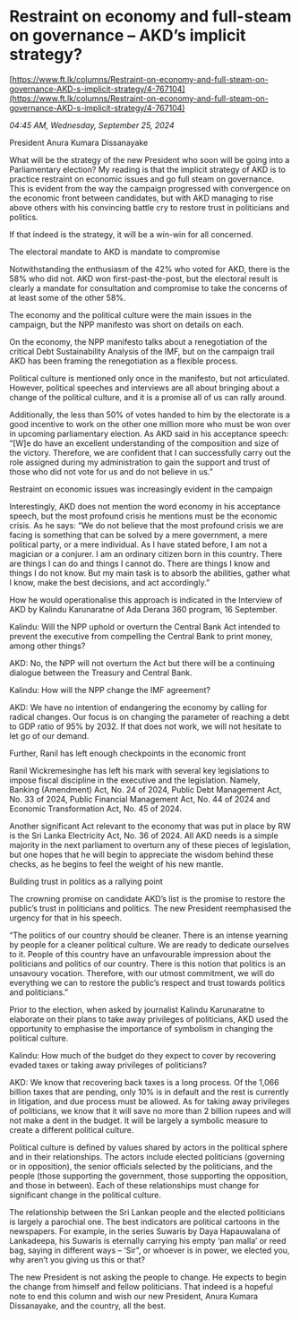 # Restraint on economy and full-steam on governance – AKD’s implicit strategy?

[https://www.ft.lk/columns/Restraint-on-economy-and-full-steam-on-governance-AKD-s-implicit-strategy/4-767104](https://www.ft.lk/columns/Restraint-on-economy-and-full-steam-on-governance-AKD-s-implicit-strategy/4-767104)

*04:45 AM, Wednesday, September 25, 2024*

President Anura Kumara Dissanayake

What will be the strategy of the new President who soon will be going into a Parliamentary election? My reading is that the implicit strategy of AKD is to practice restraint on economic issues and go full steam on governance. This is evident from the way the campaign progressed with convergence on the economic front between candidates, but with AKD managing to rise above others with his convincing battle cry to restore trust in politicians and politics.

If that indeed is the strategy, it will be a win-win for all concerned.

The electoral mandate to AKD is mandate to compromise

Notwithstanding the enthusiasm of the 42% who voted for AKD, there is the 58% who did not. AKD won first-past-the-post, but the electoral result is clearly a mandate for consultation and compromise to take the concerns of at least some of the other 58%.

The economy and the political culture were the main issues in the campaign, but the NPP manifesto was short on details on each.

On the economy, the NPP manifesto talks about a renegotiation of the critical Debt Sustainability Analysis of the IMF, but on the campaign trail AKD has been framing the renegotiation as a flexible process.

Political culture is mentioned only once in the manifesto, but not articulated. However, political speeches and interviews are all about bringing about a change of the political culture, and it is a promise all of us can rally around.

Additionally, the less than 50% of votes handed to him by the electorate is a good incentive to work on the other one million more who must be won over in upcoming parliamentary election. As AKD said in his acceptance speech: “[W]e do have an excellent understanding of the composition and size of the victory. Therefore, we are confident that I can successfully carry out the role assigned during my administration to gain the support and trust of those who did not vote for us and do not believe in us.”

Restraint on economic issues was increasingly evident in the campaign

Interestingly, AKD does not mention the word economy in his acceptance speech, but the most profound crisis he mentions must be the economic crisis. As he says: “We do not believe that the most profound crisis we are facing is something that can be solved by a mere government, a mere political party, or a mere individual. As I have stated before, I am not a magician or a conjurer. I am an ordinary citizen born in this country. There are things I can do and things I cannot do. There are things I know and things I do not know. But my main task is to absorb the abilities, gather what I know, make the best decisions, and act accordingly.”

How he would operationalise this approach is indicated in the Interview of AKD by Kalindu Karunaratne of Ada Derana 360 program, 16 September.

Kalindu: Will the NPP uphold or overturn the Central Bank Act intended to prevent the executive from compelling the Central Bank to print money, among other things?

AKD: No, the NPP will not overturn the Act but there will be a continuing dialogue between the Treasury and Central Bank.

Kalindu: How will the NPP change the IMF agreement?

AKD: We have no intention of endangering the economy by calling for radical changes. Our focus is on changing the parameter of reaching a debt to GDP ratio of 95% by 2032. If that does not work, we will not hesitate to let go of our demand.

Further, Ranil has left enough checkpoints in the economic front

Ranil Wickremesinghe has left his mark with several key legislations to impose fiscal discipline in the executive and the legislation. Namely, Banking (Amendment) Act, No. 24 of 2024, Public Debt Management Act, No. 33 of 2024, Public Financial Management Act, No. 44 of 2024 and Economic Transformation Act, No. 45 of 2024.

Another significant Act relevant to the economy that was put in place by RW is the Sri Lanka Electricity Act, No. 36 of 2024. All AKD needs is a simple majority in the next parliament to overturn any of these pieces of legislation, but one hopes that he will begin to appreciate the wisdom behind these checks, as he begins to feel the weight of his new mantle.

Building trust in politics as a rallying point

The crowning promise on candidate AKD’s list is the promise to restore the public’s trust in politicians and politics. The new President reemphasised the urgency for that in his speech.

“The politics of our country should be cleaner. There is an intense yearning by people for a cleaner political culture. We are ready to dedicate ourselves to it. People of this country have an unfavourable impression about the politicians and politics of our country. There is this notion that politics is an unsavoury vocation. Therefore, with our utmost commitment, we will do everything we can to restore the public’s respect and trust towards politics and politicians.”

Prior to the election, when asked by journalist Kalindu Karunaratne to elaborate on their plans to take away privileges of politicians, AKD used the opportunity to emphasise the importance of symbolism in changing the political culture.

Kalindu: How much of the budget do they expect to cover by recovering evaded taxes or taking away privileges of politicians?

AKD: We know that recovering back taxes is a long process. Of the 1,066 billion taxes that are pending, only 10% is in default and the rest is currently in litigation, and due process must be allowed. As for taking away privileges of politicians, we know that it will save no more than 2 billion rupees and will not make a dent in the budget. It will be largely a symbolic measure to create a different political culture.

Political culture is defined by values shared by actors in the political sphere and in their relationships. The actors include elected politicians (governing or in opposition), the senior officials selected by the politicians, and the people (those supporting the government, those supporting the opposition, and those in between). Each of these relationships must change for significant change in the political culture.

The relationship between the Sri Lankan people and the elected politicians is largely a parochial one. The best indicators are political cartoons in the newspapers. For example, in the series Suwaris by Daya Hapauwalana of Lankadeepa, his Suwaris is eternally carrying his empty ‘pan malla’ or reed bag, saying in different ways – ‘Sir”, or whoever is in power, we elected you, why aren’t you giving us this or that?

The new President is not asking the people to change. He expects to begin the change from himself and fellow politicians. That indeed is a hopeful note to end this column and wish our new President, Anura Kumara Dissanayake, and the country, all the best.

